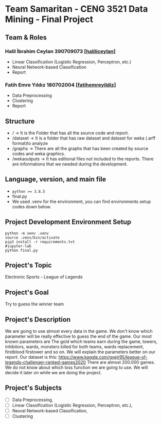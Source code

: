 # Team Samaritan - CENG 3521 Data Mining - Final Project
 
## Team & Roles
### Halil İbrahim Ceylan 390709073 [[haliliceylan](https://www.github.com/haliliceylan)]
- Linear Classification (Logistic Regression, Perceptron, etc.)
- Neural Network-based Classification
- Report
### Fatih Emre Yıldız 180702004 [[fatihemreyildiz](https://www.github.com/fatihemreyildiz)]
- Data Preprocessing
- Clustering
- Report

## Structure
- / -> It is the Folder that has all the source code and report. 
- /dataset -> It is a folder that has raw dataset and dataset for weka (.arff format)to analyze 
- /graphs -> There are all the graphs that has been created by source codes and weka graphics.
- /wekaoutputs -> It has editional files not included to the reports. There are informations that we needed during the development. 

## Language, version, and main file
- `python >= 3.8.5` 
- final.py 
- We used .venv for the environment, you can find environments setup codes down below.


## Project Development Environment Setup
```
python -m venv .venv
source .venv/bin/activate
pip3 install -r requirements.txt
#jupyter-lab
python final.py
```



## Project's Topic
Electronic Sports - League of Legends

## Project's Goal
Try to guess the winner team

## Project's Description
We are going to use almost every data in the game. We don't know which parameter will be really effective to guess the end of the game. Our most known parameters are The gold which teams earn during the game, towers, inhibitors, wards, monsters killed for both teams, wards replacement, firstblood firstower and so on. We will explain the parameters better on our report. Our dataset is this:
https://www.kaggle.com/gyejr95/league-of-legends-challenger-ranked-games2020
There are almost 200.000 games.
We do not know about which loss function we are going to use. We will decide it later on while we are doing the project.

## Project's Subjects
- [ ] Data Preprocessing, 
- [ ] Linear Classification (Logistic Regression, Perceptron, etc.), 
- [ ] Neural Network-based Classification, 
- [ ] Clustering
